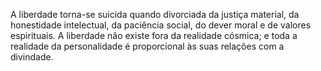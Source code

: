 ﻿A liberdade torna-se suicida quando divorciada da justiça material, da honestidade intelectual, da paciência social, do dever moral e de valores espirituais. A liberdade não existe fora da realidade cósmica; e toda a realidade da personalidade é proporcional às suas relações com a divindade.